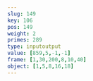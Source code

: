```yaml
---
slug: 149
key: 106
pos: 149
weight: 2
primes: 289
type: inputoutput
value: [859,5,-1,-1]
frame: [1,30,200,8,10,40]
object: [1,5,8,16,18]
---
```

